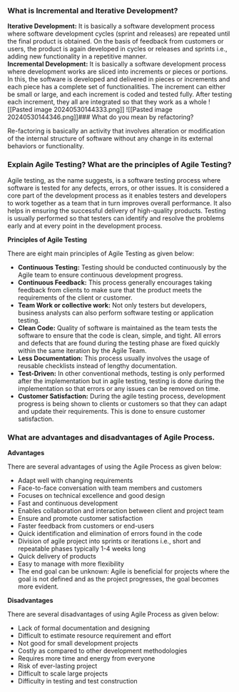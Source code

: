 ### What is Incremental and Iterative Development?

**Iterative Development:** It is basically a software development process where software development cycles (sprint and releases) are repeated until the final product is obtained. On the basis of feedback from customers or users, the product is again developed in cycles or releases and sprints i.e., adding new functionality in a repetitive manner.   
**Incremental Development:** It is basically a software development process where development works are sliced into increments or pieces or portions. In this, the software is developed and delivered in pieces or increments and each piece has a complete set of functionalities. The increment can either be small or large, and each increment is coded and tested fully. After testing each increment, they all are integrated so that they work as a whole
![[Pasted image 20240530144333.png]]
![[Pasted image 20240530144346.png]]### What do you mean by refactoring?

Re-factoring is basically an activity that involves alteration or modification of the internal structure of software without any change in its external behaviors or functionality.

### Explain Agile Testing? What are the principles of Agile Testing?

Agile testing, as the name suggests, is a software testing process where software is tested for any defects, errors, or other issues. It is considered a core part of the development process as it enables testers and developers to work together as a team that in turn improves overall performance. It also helps in ensuring the successful delivery of high-quality products. Testing is usually performed so that testers can identify and resolve the problems early and at every point in the development process.

**Principles of Agile Testing** 

There are eight main principles of Agile Testing as given below:

- **Continuous Testing:** Testing should be conducted continuously by the Agile team to ensure continuous development progress.  
- **Continuous Feedback:** This process generally encourages taking feedback from clients to make sure that the product meets the requirements of the client or customer.  
- **Team Work or collective work:** Not only testers but developers, business analysts can also perform software testing or application testing.  
- **Clean Code:** Quality of software is maintained as the team tests the software to ensure that the code is clean, simple, and tight. All errors and defects that are found during the testing phase are fixed quickly within the same iteration by the Agile Team. 
- **Less Documentation:** This process usually involves the usage of reusable checklists instead of lengthy documentation.  
- **Test-Driven:** In other conventional methods, testing is only performed after the implementation but in agile testing, testing is done during the implementation so that errors or any issues can be removed on time.  
- **Customer Satisfaction:** During the agile testing process, development progress is being shown to clients or customers so that they can adapt and update their requirements. This is done to ensure customer satisfaction.
  
### What are advantages and disadvantages of Agile Process.

**Advantages** 

There are several advantages of using the Agile Process as given below: 

- Adapt well with changing requirements 
- Face-to-face conversation with team members and customers 
- Focuses on technical excellence and good design 
- Fast and continuous development  
- Enables collaboration and interaction between client and project team 
- Ensure and promote customer satisfaction 
- Faster feedback from customers or end-users 
- Quick identification and elimination of errors found in the code  
- Division of agile project into sprints or iterations i.e., short and repeatable phases typically 1-4 weeks long 
- Quick delivery of products  
- Easy to manage with more flexibility  
- The end goal can be unknown: Agile is beneficial for projects where the goal is not defined and as the project progresses, the goal becomes more evident. 

**Disadvantages** 

There are several disadvantages of using Agile Process as given below: 

- Lack of formal documentation and designing 
- Difficult to estimate resource requirement and effort  
- Not good for small development projects 
- Costly as compared to other development methodologies 
- Requires more time and energy from everyone 
- Risk of ever-lasting project 
- Difficult to scale large projects 
- Difficulty in testing and test construction
  
  